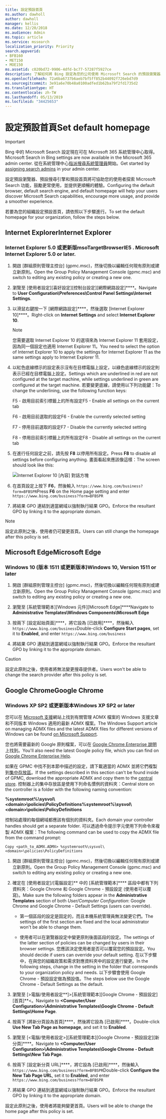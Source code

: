```yaml
---
title: 設定預設首頁
ms.author: dawholl
author: dawholl
manager: kellis
ms.date: 12/20/2018
ms.audience: Admin
ms.topic: article
ms.service: mssearch
localization_priority: Priority
search.appverid:
- BFB160
- MET150
- MOE150
ms.assetid: c020bd72-9906-4dfd-bc77-57287f5927ce
description: 了解如何將 Bing 設定為您的公司使用 Microsoft Search 的預設瀏覽器。
ms.openlocfilehash: 72a6ba6737b6aeb7bf5ff852b44092f726ebd7d9
ms.sourcegitcommit: 3e91a6e70b48a0100adfed1b62ba79f2fd1735d2
ms.translationtype: HT
ms.contentlocale: zh-TW
ms.lasthandoff: 05/13/2019
ms.locfileid: "34425653"
---
```

# <a name="set-default-homepage"></a><span data-ttu-id="421d6-103">設定預設首頁</span><span class="sxs-lookup"><span data-stu-id="421d6-103">Set default homepage</span></span>

> [!IMPORTANT]
> <span data-ttu-id="421d6-104">Bing 中的 Microsoft Search 設定現在可在 Microsoft 365 系統管理中心取得。</span><span class="sxs-lookup"><span data-stu-id="421d6-104">Microsoft Search in Bing settings are now available in the Microsoft 365 admin center.</span></span> <span data-ttu-id="421d6-105">從在系統管理中心[指派搜尋系統管理員](https://docs.microsoft.com/zh-TW/microsoftsearch/setup-microsoft-search#step-2-assign-search-admin-and-search-editor)開始。</span><span class="sxs-lookup"><span data-stu-id="421d6-105">Get started by [assigning search admins](https://docs.microsoft.com/en-us/microsoftsearch/setup-microsoft-search#step-2-assign-search-admin-and-search-editor) in your admin center.</span></span>
    
<span data-ttu-id="421d6-106">設定預設瀏覽器、預設搜尋引擎和預設首頁將可協助您的使用者探索 Microsoft Search 功能，鼓勵更常使用，並提供更順暢的體驗。</span><span class="sxs-lookup"><span data-stu-id="421d6-106">Configuring the default browser, default search engine, and default homepage will help your users discover Microsoft Search  capabilities, encourage more usage, and provide a smoother experience.</span></span>
  
<span data-ttu-id="421d6-107">若要為您的組織設定預設首頁，請依照以下步驟進行。</span><span class="sxs-lookup"><span data-stu-id="421d6-107">To set the default homepage for your organization, follow the steps below.</span></span>
  
## <a name="internet-explorer"></a><span data-ttu-id="421d6-108">Internet Explorer</span><span class="sxs-lookup"><span data-stu-id="421d6-108">Internet Explorer</span></span>

### <a name="internet-explorer-50-or-later"></a><span data-ttu-id="421d6-109">Internet Explorer 5.0 或更新版</span><span class="sxs-lookup"><span data-stu-id="421d6-109">msoTargetBrowserIE5 . Microsoft Internet Explorer 5.0 or later.</span></span>

1. <span data-ttu-id="421d6-110">開啟 [群組原則管理主控台] (gpmc.msc)，然後切換以編輯任何現有原則或建立新原則。</span><span class="sxs-lookup"><span data-stu-id="421d6-110">Open the Group Policy Management Console (gpmc.msc) and switch to editing any existing policy or creating a new one.</span></span>
    
2. <span data-ttu-id="421d6-111">瀏覽至 [使用者設定]\[喜好設定]\[控制台設定]\[網際網路設定]\*\*\*\*。</span><span class="sxs-lookup"><span data-stu-id="421d6-111">Navigate to **User Configuration\Preferences\Control Panel Settings\Internet Settings**.</span></span>
    
3. <span data-ttu-id="421d6-112">以滑鼠右鍵按一下 [網際網路設定]\*\*\*\*，然後選取 [Internet Explorer 10]\*\*\*\*。</span><span class="sxs-lookup"><span data-stu-id="421d6-112">Right-click on **Internet Settings** and select **Internet Explorer 10**.</span></span>
    
    > [!NOTE]
    > <span data-ttu-id="421d6-113">您需要選取 Internet Explorer 10 的選項來為 Internet Explorer 11 套用設定，因為同一個設定也適用 Internet Explorer 11。</span><span class="sxs-lookup"><span data-stu-id="421d6-113">You need to select the option of Internet Explorer 10 to apply the settings for Internet Explorer 11 as the same settings apply to Internet Explorer 11.</span></span> 
  
4. <span data-ttu-id="421d6-114">以紅色底線標示的設定表示沒有在目標電腦上設定，以綠色底線標示的設定則表示已經在目標電腦上設定。</span><span class="sxs-lookup"><span data-stu-id="421d6-114">Settings which are underlined in red are not configured at the target machine, while settings underlined in green are configured at the target machine.</span></span> <span data-ttu-id="421d6-115">若要變更底線，請使用以下列功能鍵：</span><span class="sxs-lookup"><span data-stu-id="421d6-115">To change the underlining, use the following function keys:</span></span>
    
    <span data-ttu-id="421d6-116">F5 - 啟用目前索引標籤上的所有設定</span><span class="sxs-lookup"><span data-stu-id="421d6-116">F5 - Enable all settings on the current tab</span></span>
    
    <span data-ttu-id="421d6-117">F6 - 啟用目前選取的設定</span><span class="sxs-lookup"><span data-stu-id="421d6-117">F6 - Enable the currently selected setting</span></span>
    
    <span data-ttu-id="421d6-118">F7 - 停用目前選取的設定</span><span class="sxs-lookup"><span data-stu-id="421d6-118">F7 - Disable the currently selected setting</span></span>
    
    <span data-ttu-id="421d6-119">F8 - 停用目前索引標籤上的所有設定</span><span class="sxs-lookup"><span data-stu-id="421d6-119">F8 - Disable all settings on the current tab</span></span>
    
5. <span data-ttu-id="421d6-120">在進行任何設定之前，請先按 **F8** 以停用所有設定。</span><span class="sxs-lookup"><span data-stu-id="421d6-120">Press **F8** to disable all settings before configuring anything.</span></span> <span data-ttu-id="421d6-121">畫面看起來應該像這樣：</span><span class="sxs-lookup"><span data-stu-id="421d6-121">The screen should look like this:</span></span> 
    
    ![Internet Explorer 10 [內容] 對話方塊](media/2fd55755-5007-4e33-a795-c42ce2fcef4a.jpg)
  
6. <span data-ttu-id="421d6-123">在首頁設定上按下 **F6**，然後輸入 `https://www.bing.com/business?form=BFBSPR`</span><span class="sxs-lookup"><span data-stu-id="421d6-123">Press **F6** on the Home page setting and enter `https://www.bing.com/business?form=BFBSPR`</span></span>
    
7. <span data-ttu-id="421d6-124">將結果 GPO 連結到適當網域以強制執行結果 GPO。</span><span class="sxs-lookup"><span data-stu-id="421d6-124">Enforce the resultant GPO by linking it to the appropriate domain.</span></span>
    
> [!NOTE]
> <span data-ttu-id="421d6-125">設定此原則之後，使用者仍可變更首頁。</span><span class="sxs-lookup"><span data-stu-id="421d6-125">Users can still change the homepage after this policy is set.</span></span> 
  
## <a name="microsoft-edge"></a><span data-ttu-id="421d6-126">Microsoft Edge</span><span class="sxs-lookup"><span data-stu-id="421d6-126">Microsoft Edge</span></span>

### <a name="windows-10-version-1511-or-later"></a><span data-ttu-id="421d6-127">Windows 10 (版本 1511 或更新版本)</span><span class="sxs-lookup"><span data-stu-id="421d6-127">Windows 10, Version 1511 or later</span></span>

1. <span data-ttu-id="421d6-128">開啟 [群組原則管理主控台] (gpmc.msc)，然後切換以編輯任何現有原則或建立新原則。</span><span class="sxs-lookup"><span data-stu-id="421d6-128">Open the Group Policy Management Console (gpmc.msc) and switch to editing any existing policy or creating a new one.</span></span>
    
2. <span data-ttu-id="421d6-129">瀏覽至 [系統管理範本]\[Windows 元件]\[Microsoft Edge]\*\*\*\*</span><span class="sxs-lookup"><span data-stu-id="421d6-129">Navigate to **Administrative Templates\Windows Components\Microsoft Edge**</span></span>
    
1. <span data-ttu-id="421d6-130">按兩下 [設定起始頁面]\*\*\*\*，將它設為 [已啟用]\*\*\*\*，然後輸入 `https://www.bing.com/business`</span><span class="sxs-lookup"><span data-stu-id="421d6-130">Double-click **Configure Start pages**, set it to **Enabled**, and enter `https://www.bing.com/business`</span></span>
    
3. <span data-ttu-id="421d6-131">將結果 GPO 連結到適當網域以強制執行結果 GPO。</span><span class="sxs-lookup"><span data-stu-id="421d6-131">Enforce the resultant GPO by linking it to the appropriate domain.</span></span>
    
> [!CAUTION]
> <span data-ttu-id="421d6-132">設定此原則之後，使用者將無法變更搜尋提供者。</span><span class="sxs-lookup"><span data-stu-id="421d6-132">Users won't be able to change the search provider after this policy is set.</span></span> 
  
## <a name="google-chrome"></a><span data-ttu-id="421d6-133">Google Chrome</span><span class="sxs-lookup"><span data-stu-id="421d6-133">Google Chrome</span></span>

### <a name="windows-xp-sp2-or-later"></a><span data-ttu-id="421d6-134">Windows XP SP2 或更新版本</span><span class="sxs-lookup"><span data-stu-id="421d6-134">Windows XP SP2 or later</span></span>

<span data-ttu-id="421d6-135">您可以在 [Microsoft 支援](https://support.microsoft.com/zh-TW/help/3087759/how-to-create-and-manage-the-central-store-for-group-policy-administra)網站上找到有關管理 ADMX 檔案的 Windows 支援文章和不同版本 Windows 適用的最新 ADMX 檔案。</span><span class="sxs-lookup"><span data-stu-id="421d6-135">The Windows Support article on managing ADMX files and the latest ADMX files for different versions of Windows can be found [on Microsoft Support](https://support.microsoft.com/en-us/help/3087759/how-to-create-and-manage-the-central-store-for-group-policy-administra).</span></span>

<span data-ttu-id="421d6-136">您也將需要最新的 Google 原則檔案，可以在 [Google Chrome Enterprise 說明](https://support.google.com/chrome/a/answer/187202)上找到。</span><span class="sxs-lookup"><span data-stu-id="421d6-136">You'll also need the latest Google policy file, which you can find on [Google Chrome Enterprise Help](https://support.google.com/chrome/a/answer/187202).</span></span>
  
<span data-ttu-id="421d6-137">如果在 GPMC 中找不到本節中描述的設定，請下載適當的 ADMX 並將它們複製到[集中存放區](https://docs.microsoft.com/zh-TW/previous-versions/windows/it-pro/windows-vista/cc748955%28v%3dws.10%29)。</span><span class="sxs-lookup"><span data-stu-id="421d6-137">If the settings described in this section can't be found inside of GPMC, download the appropriate ADMX and copy them to the [central store](https://docs.microsoft.com/en-us/previous-versions/windows/it-pro/windows-vista/cc748955%28v%3dws.10%29).</span></span> <span data-ttu-id="421d6-138">控制器上的集中存放區是使用下列命名慣例的資料夾：</span><span class="sxs-lookup"><span data-stu-id="421d6-138">Central store on the controller is a folder with the following naming convention:</span></span>
  
 <span data-ttu-id="421d6-139">**%systemroot%\sysvol\\<domain\>\policies\PolicyDefinitions**</span><span class="sxs-lookup"><span data-stu-id="421d6-139">**%systemroot%\sysvol\\<domain\>\policies\PolicyDefinitions**</span></span>
  
<span data-ttu-id="421d6-140">控制站處理的每個網域都應該有個別的資料夾。</span><span class="sxs-lookup"><span data-stu-id="421d6-140">Each domain your controller handles should get a separate folder.</span></span> <span data-ttu-id="421d6-141">可以透過命令提示字元使用下列命令來複製 ADMX 檔案：</span><span class="sxs-lookup"><span data-stu-id="421d6-141">The following command can be used to copy the ADMX file from the command prompt:</span></span>
  
 `Copy <path_to_ADMX.ADMX> %systemroot%\sysvol\<domain>\policies\PolicyDefinitions`
  
1. <span data-ttu-id="421d6-142">開啟 [群組原則管理主控台] (gpmc.msc)，然後切換以編輯任何現有原則或建立新原則。</span><span class="sxs-lookup"><span data-stu-id="421d6-142">Open the Group Policy Management Console (gpmc.msc) and switch to editing any existing policy or creating a new one.</span></span>
    
2. <span data-ttu-id="421d6-143">確定在 [使用者設定]/[電腦設定]\*\* 中的 [系統管理範本]\*\*\*\* 區段中都有下列資料夾：Google Chrome 和 Google Chrome - 預設設定 (使用者可以覆寫)。</span><span class="sxs-lookup"><span data-stu-id="421d6-143">Make sure the following folders appear in the **Administrative Templates** section of both *User/Computer Configuration*: Google Chrome and Google Chrome - Default Settings (users can override).</span></span>
    
   - <span data-ttu-id="421d6-144">第一個區段的設定是固定的，而且本機系統管理員無法變更它們。</span><span class="sxs-lookup"><span data-stu-id="421d6-144">The settings of the first section are fixed and the local administrator won't be able to change them.</span></span>
    
   - <span data-ttu-id="421d6-145">使用者可以在瀏覽器設定中變更原則後面區段的設定。</span><span class="sxs-lookup"><span data-stu-id="421d6-145">The settings of the latter section of policies can be changed by users in their browser settings.</span></span>
   <span data-ttu-id="421d6-146">您應該決定使用者是否可以覆寫您的預設設定。</span><span class="sxs-lookup"><span data-stu-id="421d6-146">You should decide if users can override your default setting.</span></span> <span data-ttu-id="421d6-147">在以下步驟中，在與您的組織政策和需求對應資料夾中的設定進行變更。</span><span class="sxs-lookup"><span data-stu-id="421d6-147">In the following steps, change in the setting in the folder that corresponds to your organization policy and needs.</span></span> <span data-ttu-id="421d6-148">以下步驟會使用 Google Chrome - 預設設定做為預設值。</span><span class="sxs-lookup"><span data-stu-id="421d6-148">The steps below use the Google Chrome - Default Settings as the default.</span></span>
    
3. <span data-ttu-id="421d6-149">瀏覽至 [&gt;電腦/使用者設定**]>\[系統管理範本]\[Google Chrome - 預設設定]\[首頁]**&lt;。</span><span class="sxs-lookup"><span data-stu-id="421d6-149">Navigate to **&lt;Computer/User Configuration&gt;\Administrative Templates\Google Chrome - Default Settings\Home Page**.</span></span>
    
4. <span data-ttu-id="421d6-150">按兩下 [將新分頁設為首頁]\*\*\*\*，然後將它設為 [已啟用]\*\*\*\*。</span><span class="sxs-lookup"><span data-stu-id="421d6-150">Double-click **Use New Tab Page as homepage**, and set it to **Enabled**.</span></span>
    
5. <span data-ttu-id="421d6-151">瀏覽至 [&lt;電腦/使用者設定&gt;]\[系統管理範本]\[Google Chrome - 預設設定]\[新分頁]\*\*\*\*。</span><span class="sxs-lookup"><span data-stu-id="421d6-151">Navigate to **&lt;Computer/User Configuration&gt;\Administrative Templates\Google Chrome - Default Settings\New Tab Page**.</span></span>
    
6. <span data-ttu-id="421d6-152">按兩下 [設定新分頁 URL]\*\*\*\*，將它設為 [已啟用]\*\*\*\*，然後輸入 `https://www.bing.com/business?form=BFBSPR`</span><span class="sxs-lookup"><span data-stu-id="421d6-152">Double-click **Configure the New Tab Page URL**, set it to **Enabled**, and enter `https://www.bing.com/business?form=BFBSPR`</span></span>
    
7. <span data-ttu-id="421d6-153">將結果 GPO 連結到適當網域以強制執行結果 GPO。</span><span class="sxs-lookup"><span data-stu-id="421d6-153">Enforce the resultant GPO by linking it to the appropriate domain.</span></span>
    
<span data-ttu-id="421d6-154">設定此原則之後，使用者將能夠變更首頁。</span><span class="sxs-lookup"><span data-stu-id="421d6-154">Users will be able to change the home page after this policy is set.</span></span>